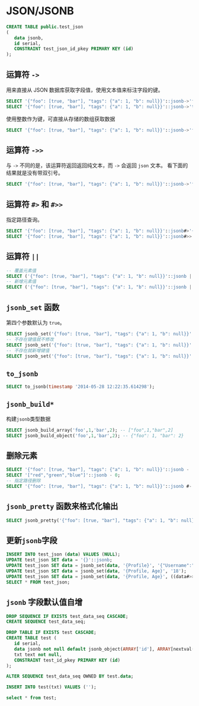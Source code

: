 # JSON/JSONB

```sql
CREATE TABLE public.test_json
(
   data jsonb,
   id serial,
   CONSTRAINT test_json_id_pkey PRIMARY KEY (id)
);
```

## 运算符 `->`

用来直接从 JSON 数据库获取字段值，使用文本值来标注字段的键。

```sql
SELECT '{"foo": [true, "bar"], "tags": {"a": 1, "b": null}}'::jsonb->'foo';
SELECT '{"foo": [true, "bar"], "tags": {"a": 1, "b": null}}'::jsonb->'tags'->'a';
```

使用整数作为键，可直接从存储的数组获取数据

```sql
SELECT '{"foo": [true, "bar"], "tags": {"a": 1, "b": null}}'::jsonb->'foo'->1;
```

## 运算符 `->>`

与 `->` 不同的是，该运算符返回返回纯文本，而 `->` 会返回 `json` 文本。 看下面的结果就是没有带双引号。

```sql
SELECT '{"foo": [true, "bar"], "tags": {"a": 1, "b": null}}'::jsonb->'foo'->>1;
```

## 运算符 `#>` 和 `#>>`

指定路径查询。

```sql
SELECT '{"foo": [true, "bar"], "tags": {"a": 1, "b": null}}'::jsonb#>'{foo,1}';
SELECT '{"foo": [true, "bar"], "tags": {"a": 1, "b": null}}'::jsonb#>>'{foo,1}';
```

## 运算符 `||`

```sql
-- 覆盖元素值
SELECT ('{"foo": [true, "bar"], "tags": {"a": 1, "b": null}}'::jsonb || '{"foo":"test"}'::jsonb)->'foo';
-- 新增元素值
SELECT ('{"foo": [true, "bar"], "tags": {"a": 1, "b": null}}'::jsonb || '{"sex":1}'::jsonb)->'sex';
```

## `jsonb_set` 函数

第四个参数默认为 `true`。

```sql
SELECT jsonb_set('{"foo": [true, "bar"], "tags": {"a": 1, "b": null}}'::jsonb, '{foo}', '"test"'::jsonb)->'foo';
-- 不存在键值就不修改
SELECT jsonb_set('{"foo": [true, "bar"], "tags": {"a": 1, "b": null}}'::jsonb, '{sex}', '1'::jsonb, false)->'sex';
-- 不存在就新增键值
SELECT jsonb_set('{"foo": [true, "bar"], "tags": {"a": 1, "b": null}}'::jsonb, '{sex}', '1'::jsonb)->'sex';
```

## `to_jsonb`

```sql
SELECT to_jsonb(timestamp '2014-05-28 12:22:35.614298');
```

## `jsonb_build*`

构建`jsonb`类型数据
```sql
SELECT jsonb_build_array('foo',1,'bar',2); -- ["foo",1,"bar",2]
SELECT jsonb_build_object('foo',1,'bar',2); -- {"foo": 1, "bar": 2}
```

## 删除元素

```sql
SELECT '{"foo": [true, "bar"], "tags": {"a": 1, "b": null}}'::jsonb - 'foo';
SELECT '["red","green","blue"]'::jsonb - 0;
-- 指定路径删除
SELECT '{"foo": [true, "bar"], "tags": {"a": 1, "b": null}}'::jsonb #- '{foo,0}';
```

## `jsonb_pretty` 函数来格式化输出

```sql
SELECT jsonb_pretty('{"foo": [true, "bar"], "tags": {"a": 1, "b": null}}'::jsonb);
```

## 更新`jsonb`字段

```sql
INSERT INTO test_json (data) VALUES (NULL);
UPDATE test_json SET data = '{}'::jsonb;
UPDATE test_json SET data = jsonb_set(data, '{Profile}', '{"Username":"Love"}');
UPDATE test_json SET data = jsonb_set(data, '{Profile, Age}', '18');
UPDATE test_json SET data = jsonb_set(data, '{Profile, Age}', ((data#>>'{Profile, Age}')::int + 1)::text::jsonb);
SELECT * FROM test_json;
```

## `jsonb` 字段默认值自增

```sql
DROP SEQUENCE IF EXISTS test_data_seq CASCADE;
CREATE SEQUENCE test_data_seq;

DROP TABLE IF EXISTS test CASCADE;
CREATE TABLE test (
   id serial,
   data jsonb not null default jsonb_object(ARRAY['id'], ARRAY[nextval('test_data_seq')::text]), 
   txt text not null, 
   CONSTRAINT test_id_pkey PRIMARY KEY (id)
);

ALTER SEQUENCE test_data_seq OWNED BY test.data;

INSERT INTO test(txt) VALUES ('');

select * from test;
```
